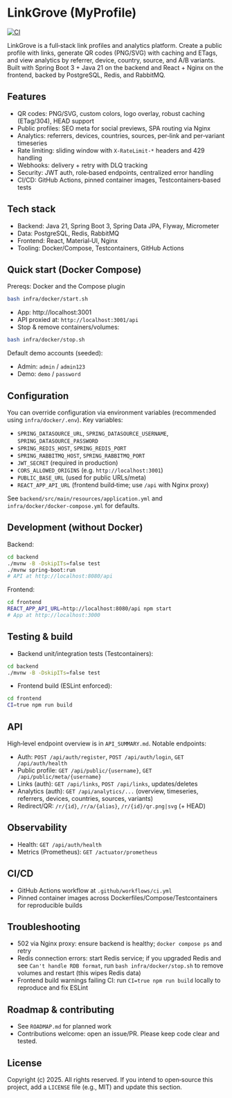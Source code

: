 # LinkGrove (MyProfile)

[![CI](https://github.com/yusufakajose/MyProfile/actions/workflows/ci.yml/badge.svg?branch=main)](https://github.com/yusufakajose/MyProfile/actions/workflows/ci.yml)

LinkGrove is a full‑stack link profiles and analytics platform. Create a public profile with links, generate QR codes (PNG/SVG) with caching and ETags, and view analytics by referrer, device, country, source, and A/B variants. Built with Spring Boot 3 + Java 21 on the backend and React + Nginx on the frontend, backed by PostgreSQL, Redis, and RabbitMQ.

## Features

- QR codes: PNG/SVG, custom colors, logo overlay, robust caching (ETag/304), HEAD support
- Public profiles: SEO meta for social previews, SPA routing via Nginx
- Analytics: referrers, devices, countries, sources, per‑link and per‑variant timeseries
- Rate limiting: sliding window with `X-RateLimit-*` headers and 429 handling
- Webhooks: delivery + retry with DLQ tracking
- Security: JWT auth, role‑based endpoints, centralized error handling
- CI/CD: GitHub Actions, pinned container images, Testcontainers‑based tests

## Tech stack

- Backend: Java 21, Spring Boot 3, Spring Data JPA, Flyway, Micrometer
- Data: PostgreSQL, Redis, RabbitMQ
- Frontend: React, Material‑UI, Nginx
- Tooling: Docker/Compose, Testcontainers, GitHub Actions

## Quick start (Docker Compose)

Prereqs: Docker and the Compose plugin

```bash
bash infra/docker/start.sh
```

- App: http://localhost:3001
- API proxied at: `http://localhost:3001/api`
- Stop & remove containers/volumes:

```bash
bash infra/docker/stop.sh
```

Default demo accounts (seeded):

- Admin: `admin` / `admin123`
- Demo: `demo` / `password`

## Configuration

You can override configuration via environment variables (recommended using `infra/docker/.env`). Key variables:

- `SPRING_DATASOURCE_URL`, `SPRING_DATASOURCE_USERNAME`, `SPRING_DATASOURCE_PASSWORD`
- `SPRING_REDIS_HOST`, `SPRING_REDIS_PORT`
- `SPRING_RABBITMQ_HOST`, `SPRING_RABBITMQ_PORT`
- `JWT_SECRET` (required in production)
- `CORS_ALLOWED_ORIGINS` (e.g. `http://localhost:3001`)
- `PUBLIC_BASE_URL` (used for public URLs/meta)
- `REACT_APP_API_URL` (frontend build‑time; use `/api` with Nginx proxy)

See `backend/src/main/resources/application.yml` and `infra/docker/docker-compose.yml` for defaults.

## Development (without Docker)

Backend:

```bash
cd backend
./mvnw -B -DskipITs=false test
./mvnw spring-boot:run
# API at http://localhost:8080/api
```

Frontend:

```bash
cd frontend
REACT_APP_API_URL=http://localhost:8080/api npm start
# App at http://localhost:3000
```

## Testing & build

- Backend unit/integration tests (Testcontainers):

```bash
cd backend
./mvnw -B -DskipITs=false test
```

- Frontend build (ESLint enforced):

```bash
cd frontend
CI=true npm run build
```

## API

High‑level endpoint overview is in `API_SUMMARY.md`. Notable endpoints:

- Auth: `POST /api/auth/register`, `POST /api/auth/login`, `GET /api/auth/health`
- Public profile: `GET /api/public/{username}`, `GET /api/public/meta/{username}`
- Links (auth): `GET /api/links`, `POST /api/links`, updates/deletes
- Analytics (auth): `GET /api/analytics/...` (overview, timeseries, referrers, devices, countries, sources, variants)
- Redirect/QR: `/r/{id}`, `/r/a/{alias}`, `/r/{id}/qr.png|svg` (+ HEAD)

## Observability

- Health: `GET /api/auth/health`
- Metrics (Prometheus): `GET /actuator/prometheus`

## CI/CD

- GitHub Actions workflow at `.github/workflows/ci.yml`
- Pinned container images across Dockerfiles/Compose/Testcontainers for reproducible builds

## Troubleshooting

- 502 via Nginx proxy: ensure backend is healthy; `docker compose ps` and retry
- Redis connection errors: start Redis service; if you upgraded Redis and see `Can't handle RDB format`, run `bash infra/docker/stop.sh` to remove volumes and restart (this wipes Redis data)
- Frontend build warnings failing CI: run `CI=true npm run build` locally to reproduce and fix ESLint

## Roadmap & contributing

- See `ROADMAP.md` for planned work
- Contributions welcome: open an issue/PR. Please keep code clear and tested.

## License

Copyright (c) 2025. All rights reserved. If you intend to open‑source this project, add a `LICENSE` file (e.g., MIT) and update this section.

